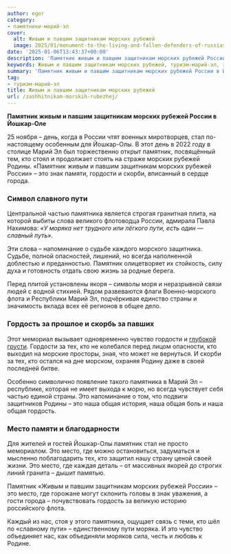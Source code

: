 ```yaml
---
author: egor
category:
- памятники-марий-эл
cover:
  alt: Живым и павшим защитникам морских рубежей
  image: 2025/01/monument-to-the-living-and-fallen-defenders-of-russias-sea-borders.jpg
date: '2025-01-06T13:43:37+00:00'
description: 'Памятник живым и павшим защитникам морских рубежей России в Йошкар-Оле 25 ноября – день, когда в России чтят военных миротворцев, стал по-настоящему...'
keywords: Живым и павшим защитникам морских рубежей, туризм-марий-эл, это, памятник, россии, морских, рубежей, пути, место, живым, павшим, защитникам, йошкар, марий, гордости, памятника, гордость
summary: 'Памятник живым и павшим защитникам морских рубежей России в Йошкар-Оле 25 ноября – день, когда в России чтят военных миротворцев, стал по-настоящему...'
tag:
- туризм-марий-эл
title: Живым и павшим защитникам морских рубежей
url: /zashhitnikam-morskih-rubezhej/
---
```


**Памятник живым и павшим защитникам морских рубежей России в Йошкар-Оле**

25 ноября – день, когда в России чтят военных миротворцев, стал по-настоящему особенным для Йошкар-Олы. В этот день в 2022 году в столице Марий Эл был торжественно открыт памятник, посвящённый тем, кто стоял и продолжает стоять на страже морских рубежей Родины. «Памятник живым и павшим защитникам морских рубежей России» – это знак памяти, гордости и скорби, вписанный в сердце города.

### Символ славного пути

Центральной частью памятника является строгая гранитная плита, на которой выбиты слова великого флотоводца России, адмирала Павла Нахимова:
_«У моряка нет трудного или лёгкого пути, есть один — славный путь»._

Эти слова – напоминание о судьбе каждого морского защитника. Судьбе, полной опасностей, лишений, но всегда наполненной доблестью и преданностью. Памятник олицетворяет их стойкость, силу духа и готовность отдать свою жизнь за родные берега.

Перед плитой установлены якоря – символы моря и неразрывной связи людей с водной стихией. Рядом развеваются флаги Военно-морского флота и Республики Марий Эл, подчёркивая единство страны и значимость вклада всех её регионов в общее дело.

### Гордость за прошлое и скорбь за павших

Этот мемориал вызывает одновременно чувство гордости и [глубокой грусти](/skorbyashhaya-mat/). Гордости за тех, кто не колебался перед лицом опасности, кто выходил на морские просторы, зная, что может не вернуться. И скорби за тех, кто остался на дне морском, охраняя Родину даже в своей последней битве.

Особенно символично появление такого памятника в Марий Эл – республике, которая не имеет выхода к морю, но всегда чувствует себя частью единой страны. Это напоминание о том, что подвиги защитников Родины – это наша общая история, наша общая боль и наша общая гордость.

### Место памяти и благодарности

Для жителей и гостей Йошкар-Олы памятник стал не просто мемориалом. Это место, где можно остановиться, задуматься и мысленно поблагодарить тех, кто защитил нашу страну ценой своей жизни. Это место, где каждая деталь – от массивных якорей до строгих линий гранита – дышит памятью.

Памятник «Живым и павшим защитникам морских рубежей России» – это место, где горожане могут склонить головы в знак уважения, а гости города – почувствовать гордость за великую историю российского флота.

Каждый из нас, стоя у этого памятника, ощущает связь с теми, кто шёл по «славному пути» – единственному пути моряка. И это чувство объединяет нас, как объединяли моряков сила, честь и любовь к Родине.